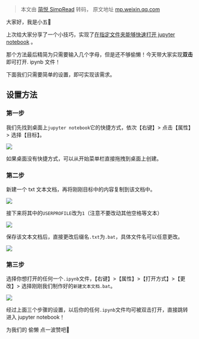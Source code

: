> 本文由 [简悦 SimpRead](http://ksria.com/simpread/) 转码， 原文地址 [mp.weixin.qq.com](https://mp.weixin.qq.com/s?__biz=MzU5Nzg5ODQ3NQ==&mid=2247512262&idx=2&sn=6356ae043bd0e269e6f8ae37b44a08b6&chksm=fe4e9542c9391c541844b19f15f04cdd2d36552a566ee4d1357e889ff708f24cc3d3b0486f84&scene=21#wechat_redirect)

大家好，我是小五🐶

上次给大家分享了一个小技巧，实现了[在指定文件夹能够快速打开 jupyter notebook](https://mp.weixin.qq.com/s?__biz=MzU5Nzg5ODQ3NQ==&mid=2247511126&idx=2&sn=684a62cf38ddb5c34d415555474cb299&chksm=fe4e89d2c93900c4c052eaf1212e3d492c7f9d8b1cb99cce7869d055016c96820c61cc2c6bd2&scene=21#wechat_redirect) 。

那个方法最后精简为只需要输入几个字母，但是还不够偷懒！今天带大家实现**双击**即可打开. ipynb 文件！

下面我们只需要简单的设置，即可实现该需求。

设置方法
----

### 第一步

我们先找到桌面上`jupyter notebook`它的快捷方式，依次【右键】> 点击【属性】> 选择【目标】。

![](https://mmbiz.qpic.cn/mmbiz_png/tXYict40xfLiagZcBiaEjSxPGs0FrKCo76f3dSZHFP3Gt0qUPcoM37icnCTXicmf2mQGAavcicYyiax1icfE35ozfGHGKw/640?wx_fmt=png)

如果桌面没有快捷方式，可以从开始菜单栏直接拖拽到桌面上创建。

### 第二步

新建一个 txt 文本文档，再将刚刚目标中的内容复制到该文档中。

![](https://mmbiz.qpic.cn/mmbiz_png/tXYict40xfLiagZcBiaEjSxPGs0FrKCo76fDX7gjXRtoQxp8LqPeFTpKSibPpvScVt40Wyp256w5iabdrUlxzsEPz9A/640?wx_fmt=png)

接下来将其中的`USERPROFILE`改为`1`（注意不要改动其他空格等文本）

![](https://mmbiz.qpic.cn/mmbiz_png/tXYict40xfLiagZcBiaEjSxPGs0FrKCo76fJ8W9BaBI4ptKBXx8ZJr1sX4S41y1LV9B7wZyZrqauFg9j9D6MCYxaw/640?wx_fmt=png)

保存该文本文档后，直接更改后缀名`.txt`为`.bat`，具体文件名可以任意更改。

![](https://mmbiz.qpic.cn/mmbiz_png/tXYict40xfLiagZcBiaEjSxPGs0FrKCo76fEZyiaJ1dJrHa63LibGVDzr6YV7tlcnRAhib9k8jYnop7M5ibmq4nAmXpnw/640?wx_fmt=png)

### 第三步

选择你想打开的任何一个`.ipynb`文件，【右键】>【属性】>【打开方式】>【更改】> 选择刚刚我们制作好的`新建文本文档.bat`。

![](https://mmbiz.qpic.cn/mmbiz_png/tXYict40xfLiagZcBiaEjSxPGs0FrKCo76fdicx9CRRM0Jc9FcGrrwkeUjLWI7Fl0RCk4ms1n0zjmjFqlceRBWJYaw/640?wx_fmt=png)

经过上面三个步骤的设置，以后你的任何`.ipynb`文件均可被双击打开，直接跳转进入 jupyter notebook！

为我们的 偷懒 点一波赞吧🚀